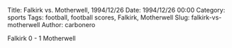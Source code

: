 Title: Falkirk vs. Motherwell, 1994/12/26
Date: 1994/12/26 00:00
Category: sports
Tags: football, football scores, Falkirk, Motherwell
Slug: falkirk-vs-motherwell
Author: carbonero


Falkirk 0 - 1 Motherwell
